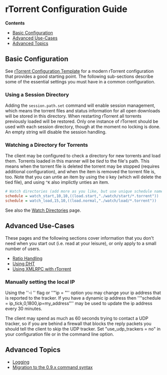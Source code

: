 # rTorrent Configuration Guide
**Contents**

 * [Basic Configuration](#basic-configuration)
 * [Advanced Use-Cases](#advanced-use-cases)
 * [Advanced Topics](#advanced-topics)


## Basic Configuration 

See [rTorrent Configuration Template](https://github.com/rakshasa/rtorrent/wiki/CONFIG-Template) for a modern rTorrent configuration that provides a good starting point. The following sub-sections describe some of the essential settings you must have in a common configuration.

### Using a Session Directory

Adding the `session.path.set` command will enable session management, which means the torrent files and status information for all open downloads will be stored in this directory. When restarting rTorrent all torrents previously loaded will be restored. Only one instance of rTorrent should be used with each session directory, though at the moment no locking is done. An empty string will disable the session handling.


### Watching a Directory for Torrents

The client may be configured to check a directory for new torrents and load them. Torrents loaded in this manner will be *tied* to the file's path. This means when the torrent file is deleted the torrent may be stopped (requires additional configuration), and when the item is removed the torrent file is, too. Note that you can untie an item by using the `U` key (which will delete the tied file), and using `^K` also implictly unties an item.

```ini
# Watch directories (add more as you like, but use unique schedule names)
schedule = watch_start,10,10,((load.start,"./watch/start/*.torrent"))
schedule = watch_load,15,10,((load.normal,"./watch/load/*.torrent"))
```

See also the [Watch Directories](https://github.com/rakshasa/rtorrent/wiki/TORRENT-Watch-directories) page.


## Advanced Use-Cases

These pages and the following sections cover information that you don't need when you start out (i.e. read at your leisure), or only apply to a small number of users.

 * [Ratio Handling](https://github.com/rakshasa/rtorrent/wiki/RTorrentRatioHandling)
 * [Using DHT](https://github.com/rakshasa/rtorrent/wiki/Using-DHT)
 * [Using XMLRPC with rTorrent](https://github.com/rakshasa/rtorrent/wiki/RPC-Setup-XMLRPC)

### Manually setting the local IP ###

Using the ''-i <ip>'' flag or ''"ip = <ip>"'' option you may change your ip address that is reported to the tracker. If you have a dynamic ip address then ''"schedule = ip_tick,0,1800,ip=my_address"'' may be used to update the ip address every 30 minutes.

The client may spend as much as 60 seconds trying to contact a UDP tracker, so if you are behind a firewall that blocks the reply packets you should tell the client to skip the UDP tracker. Set "use_udp_trackers = no" in your configuration file or in the command line option.


## Advanced Topics

 * [Logging](https://github.com/rakshasa/rtorrent/wiki/LOG-Logging)
 * [Migration to the 0.9.x command syntax](https://github.com/rakshasa/rtorrent/wiki/RPC-Migration-0.9)
